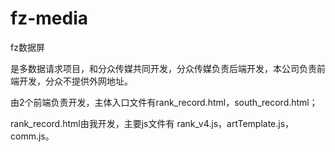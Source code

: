 # fz-media
fz数据屏

是多数据请求项目，和分众传媒共同开发，分众传媒负责后端开发，本公司负责前端开发，分众不提供外网地址。

由2个前端负责开发，主体入口文件有rank_record.html，south_record.html；

rank_record.html由我开发，主要js文件有 rank_v4.js，artTemplate.js，comm.js。


